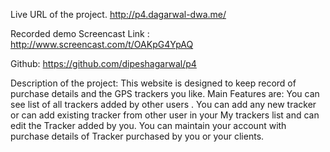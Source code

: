 Live URL of the project. http://p4.dagarwal-dwa.me/

Recorded demo Screencast Link : http://www.screencast.com/t/OAKpG4YpAQ

Github: https://github.com/dipeshagarwal/p4

Description of the project: This website is designed to keep record of purchase details and the GPS trackers you like.
Main Features are:
You can see list of all trackers added by other users .
You can add any new tracker or can add existing tracker from other user in your My trackers list and can edit the Tracker added by you.
You can maintain your account with purchase details of Tracker purchased by you or your clients.